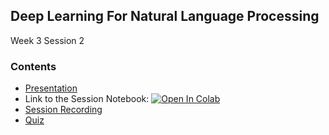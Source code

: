 ## Deep Learning For Natural Language Processing

Week 3 Session 2

### Contents

* [Presentation](NLP.pdf)
* Link to the Session Notebook: [![Open In Colab](https://colab.research.google.com/assets/colab-badge.svg)](https://colab.research.google.com/drive/16dxRgiBqEtJvE5EutovsoVRwzwYt_h1b?usp=sharing)
* [Session Recording](https://smailiitmacin.sharepoint.com/:v:/r/sites/DLmasterclassSummerSchool-group/Shared%20Documents/General/Recordings/Week%203%20Session%202-20210722_130811-Meeting%20Recording.mp4?csf=1&web=1&e=bG5Hae)
* [Quiz](https://forms.gle/fh41VixA2CtZRSaD8)

